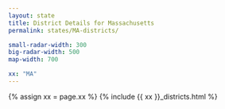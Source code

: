 ```yaml
---
layout: state
title: District Details for Massachusetts
permalink: states/MA-districts/

small-radar-width: 300
big-radar-width: 500
map-width: 700

xx: "MA"
---
```


{% assign xx = page.xx %}
{% include {{ xx }}_districts.html %}